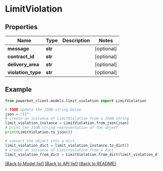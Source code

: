 # LimitViolation


## Properties

Name | Type | Description | Notes
------------ | ------------- | ------------- | -------------
**message** | **str** |  | [optional] 
**contract_id** | **str** |  | [optional] 
**delivery_area** | **str** |  | [optional] 
**violation_type** | **str** |  | [optional] 

## Example

```python
from powerbot_client.models.limit_violation import LimitViolation

# TODO update the JSON string below
json = "{}"
# create an instance of LimitViolation from a JSON string
limit_violation_instance = LimitViolation.from_json(json)
# print the JSON string representation of the object
print(LimitViolation.to_json())

# convert the object into a dict
limit_violation_dict = limit_violation_instance.to_dict()
# create an instance of LimitViolation from a dict
limit_violation_from_dict = LimitViolation.from_dict(limit_violation_dict)
```
[[Back to Model list]](../README.md#documentation-for-models) [[Back to API list]](../README.md#documentation-for-api-endpoints) [[Back to README]](../README.md)


